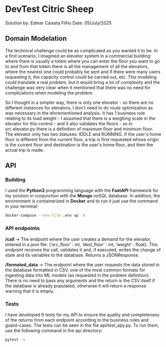# DevTest Citric Sheep
Solution by: Edmar Caixeta Filho
Date: 05/July/2025

## Domain Modelation

The technical challenge could be as complicated as you wanted it to be. In a first scenario, I imagined an elevator system in a commercial building: where there is usually a totem where you can enter the floor you want to go to and from that totem there is all the management of all the elevators, where the nearest one could probably be sent and if there were many users requesting it, the capacity control could be carried out, etc. This modeling could translate a real problem, but it would bring a lot of complexity and the challenge was very clear when it mentioned that there was no need for complications when modeling the problem.

So I thought in a simpler way, there is only one elevator - so there are no different instances for elevators, I don't need to do route optimization as was necessary in the aforementioned analysis. It has 1 business rule relating to its load weight - I assumed that there is a weighing scale in the elevator for this control - and it also validates the floors - so in src.elevator.py there is a definition of maximum floor and minimum floor. The elevator only has two statuses: IDDLE and RUNNING. If the user's home floor is different from the current floor, a trip is first requested whose origin is the current floor and destination is the user's home floor, and then the actual trip is made.

## API
### Building
I used the **Python3** programming language with the **FastAPI** framework for my solution in conjunction with the **Mongo** noSQL database. In addition, the environment is containerized in **Docker** and to run it just use the command in your terminal:
```bash
docker-compose --env-file .env up -d
```
### API endpoints
**/call** -> The endpoint where the user creates a demand for the elevator, entered in a json file: {‘src_floor’ : int, ‘dest_floor’ : int, ‘weight’ : float}. This endpoint receives the call, validates it and, if executed, writes the change of state and its variables to the database. Returns a JSONResponse.

**/formated_data** -> The endpoint where the user requests the data stored in the database formatted in CSV, one of the most common formats for ingesting data into ML models (as requested in the problem definition). There is no need to pass any arguments and the return is the CSV itself if the database is already populated, otherwise it will return a response warning that it is empty.

### Tests
I have developed 6 tests for my API to ensure the quality and completeness of the returns from each endpoint according to the business rules and guard-cases. The tests can be seen in the file api/test_apy.py. To run them, use the following command in the api directory:
```bash
pytest -v
```
